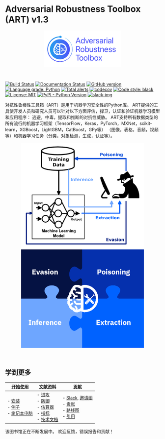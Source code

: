 # Adversarial Robustness Toolbox (ART) v1.3
<p align="center">
  <img src="docs/images/art_lfai.png?raw=true" width="250" title="ART logo">
</p>
<br />

[![Build Status](https://travis-ci.org/IBM/adversarial-robustness-toolbox.svg?branch=master)](https://travis-ci.org/IBM/adversarial-robustness-toolbox)
[![Documentation Status](https://readthedocs.org/projects/adversarial-robustness-toolbox/badge/?version=latest)](http://adversarial-robustness-toolbox.readthedocs.io/en/latest/?badge=latest)
[![GitHub version](https://badge.fury.io/gh/IBM%2Fadversarial-robustness-toolbox.svg)](https://badge.fury.io/gh/IBM%2Fadversarial-robustness-toolbox)
[![Language grade: Python](https://img.shields.io/lgtm/grade/python/g/IBM/adversarial-robustness-toolbox.svg?logo=lgtm&logoWidth=18)](https://lgtm.com/projects/g/IBM/adversarial-robustness-toolbox/context:python)
[![Total alerts](https://img.shields.io/lgtm/alerts/g/IBM/adversarial-robustness-toolbox.svg?logo=lgtm&logoWidth=18)](https://lgtm.com/projects/g/IBM/adversarial-robustness-toolbox/alerts/)
[![codecov](https://codecov.io/gh/IBM/adversarial-robustness-toolbox/branch/master/graph/badge.svg)](https://codecov.io/gh/IBM/adversarial-robustness-toolbox)
[![Code style: black](https://img.shields.io/badge/code%20style-black-000000.svg)](https://github.com/psf/black)
[![License: MIT](https://img.shields.io/badge/License-MIT-yellow.svg)](https://opensource.org/licenses/MIT)
[![PyPI - Python Version](https://img.shields.io/pypi/pyversions/adversarial-robustness-toolbox)](https://pypi.org/project/adversarial-robustness-toolbox/)
[![slack-img](https://img.shields.io/badge/chat-on%20slack-yellow.svg)](https://ibm-art.slack.com/)

对抗性鲁棒性工具箱（ART）是用于机器学习安全性的Python库。 ART提供的工具使开发人员和研究人员可以针对以下方面评估，捍卫，认证和验证机器学习模型和应用程序：
逃避，中毒，提取和推断的对抗性威胁。 ART支持所有数据类型的所有流行的机器学习框架（TensorFlow，Keras，PyTorch，MXNet，scikit-learn，XGBoost，LightGBM，CatBoost，GPy等）
（图像，表格，音频，视频等）和机器学习任务（分类，对象检测，生成，认证等）。

<p align="center">
  <img src="docs/images/adversarial_threats_attacker.png?raw=true" width="400" title="ART logo">
  <img src="docs/images/adversarial_threats_art.png?raw=true" width="400" title="ART logo">
</p>
<br />

## 学到更多

| **[开始使用][get-started]**     | **[文献资料][documentation]**     | **[贡献][contributing]**           |
|-------------------------------------|-------------------------------|-----------------------------------|
| - [安装][installation]<br>- [例子](examples/README.md)<br>- [笔记本电脑](notebooks/README.md) | - [进攻][attacks]<br>- [防御][defences]<br>- [估算器][estimators]<br>- [指标][metrics]<br>- [技术文档](https://adversarial-robustness-toolbox.readthedocs.io) | - [Slack](https://ibm-art.slack.com), [邀请函](https://join.slack.com/t/ibm-art/shared_invite/enQtMzkyOTkyODE4NzM4LTA4NGQ1OTMxMzFmY2Q1MzE1NWI2MmEzN2FjNGNjOGVlODVkZDE0MjA1NTA4OGVkMjVkNmQ4MTY1NmMyOGM5YTg)<br>- [贡献](CONTRIBUTING.md)<br>- [路线图][roadmap]<br>- [引用][citing] |

[get-started]: https://github.com/IBM/adversarial-robustness-toolbox/wiki/Get-Started
[attacks]: https://github.com/IBM/adversarial-robustness-toolbox/wiki/ART-Attacks
[defences]: https://github.com/IBM/adversarial-robustness-toolbox/wiki/ART-Defences
[estimators]: https://github.com/IBM/adversarial-robustness-toolbox/wiki/ART-Estimators
[metrics]: https://github.com/IBM/adversarial-robustness-toolbox/wiki/ART-Metrics
[contributing]: https://github.com/IBM/adversarial-robustness-toolbox/wiki/Contributing
[documentation]: https://github.com/IBM/adversarial-robustness-toolbox/wiki/Documentation
[installation]: https://github.com/IBM/adversarial-robustness-toolbox/wiki/Get-Started#setup
[roadmap]: https://github.com/IBM/adversarial-robustness-toolbox/wiki/Roadmap
[citing]: https://github.com/IBM/adversarial-robustness-toolbox/wiki/Contributing#citing-art

该图书馆正在不断发展中。 欢迎反馈，错误报告和贡献！